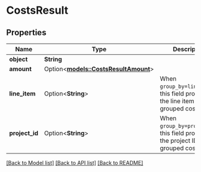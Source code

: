 # CostsResult

## Properties

Name | Type | Description | Notes
------------ | ------------- | ------------- | -------------
**object** | **String** |  | 
**amount** | Option<[**models::CostsResultAmount**](CostsResult_amount.md)> |  | [optional]
**line_item** | Option<**String**> | When `group_by=line_item`, this field provides the line item of the grouped costs result. | [optional]
**project_id** | Option<**String**> | When `group_by=project_id`, this field provides the project ID of the grouped costs result. | [optional]

[[Back to Model list]](../README.md#documentation-for-models) [[Back to API list]](../README.md#documentation-for-api-endpoints) [[Back to README]](../README.md)


